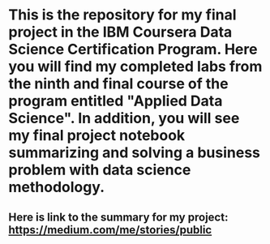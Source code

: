 # This is the repository for my final project in the IBM Coursera Data Science Certification Program.  Here you will find my completed labs from the ninth and final course of the program entitled "Applied Data Science".  In addition, you will see my final project notebook summarizing and solving a business problem with data science methodology.

## Here is link to the summary for my project:  https://medium.com/me/stories/public
